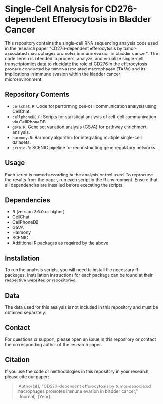 # Single-Cell Analysis for CD276-dependent Efferocytosis in Bladder Cancer

This repository contains the single-cell RNA sequencing analysis code used in the research paper "CD276-dependent efferocytosis by tumor-associated macrophages promotes immune evasion in bladder cancer". The code herein is intended to process, analyze, and visualize single-cell transcriptomics data to elucidate the role of CD276 in the efferocytosis process conducted by tumor-associated macrophages (TAMs) and its implications in immune evasion within the bladder cancer microenvironment.

## Repository Contents

- `cellchat.R`: Code for performing cell-cell communication analysis using CellChat.
- `cellphoneDB.R`: Scripts for statistical analysis of cell-cell communication via CellPhoneDB.
- `gsva.R`: Gene set variation analysis (GSVA) for pathway enrichment analysis.
- `harmony.R`: Harmony algorithm for integrating multiple single-cell datasets.
- `scenic.R`: SCENIC pipeline for reconstructing gene regulatory networks.

## Usage

Each script is named according to the analysis or tool used. To reproduce the results from the paper, run each script in the R environment. Ensure that all dependencies are installed before executing the scripts.

## Dependencies

- R (version 3.6.0 or higher)
- CellChat
- CellPhoneDB
- GSVA
- Harmony
- SCENIC
- Additional R packages as required by the above

## Installation

To run the analysis scripts, you will need to install the necessary R packages. Installation instructions for each package can be found at their respective websites or repositories.

## Data

The data used for this analysis is not included in this repository and must be obtained separately.

## Contact

For questions or support, please open an issue in this repository or contact the corresponding author of the research paper.

## Citation

If you use the code or methodologies in this repository in your research, please cite our paper:

> [Author(s)], "CD276-dependent efferocytosis by tumor-associated macrophages promotes immune evasion in bladder cancer," [Journal], [Year].
